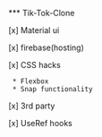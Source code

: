 *** Tik-Tok-Clone


[x] Material ui

[x] firebase(hosting)

[x] CSS hacks 
     
     * Flexbox
     * Snap functionality
  
[x] 3rd party

[x] UseRef hooks
